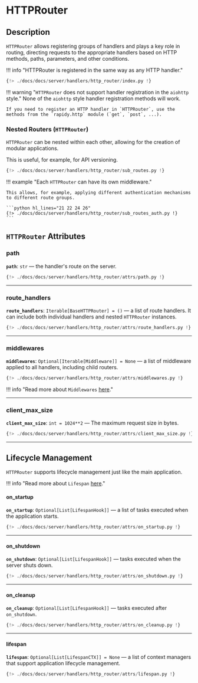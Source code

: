 # HTTPRouter

## Description
`HTTPRouter` allows registering groups of handlers and plays a key role in routing, directing requests to the appropriate handlers based on HTTP methods, paths,
parameters, and other conditions.

!!! info "HTTPRouter is registered in the same way as any HTTP handler."

```python hl_lines="12 14"
{!> ./docs/docs/server/handlers/http_router/index.py !}
```

!!! warning "`HTTPRouter` does not support handler registration in the `aiohttp` style."
    None of the `aiohttp` style handler registration methods will work.

    If you need to register an HTTP handler in `HTTPRouter`, use the methods from the `rapidy.http` module (`get`, `post`, ...).

### Nested Routers (`HTTPRouter`)
`HTTPRouter` can be nested within each other, allowing for the creation of modular applications.

This is useful, for example, for API versioning.

```python hl_lines="12 13 15 17"
{!> ./docs/docs/server/handlers/http_router/sub_routes.py !}
```

!!! example "Each `HTTPRouter` can have its own middleware."

    This allows, for example, applying different authentication mechanisms to different route groups.

    ```python hl_lines="21 22 24 26"
    {!> ./docs/docs/server/handlers/http_router/sub_routes_auth.py !}
    ```

## `HTTPRouter` Attributes

### path
**`path`**: `str` — the handler's route on the server.

```python hl_lines="4"
{!> ./docs/docs/server/handlers/http_router/attrs/path.py !}
```

---

### route_handlers
**`route_handlers`**: `Iterable[BaseHTTPRouter] = ()` — a list of route handlers.
It can include both individual handlers and nested `HTTPRouter` instances.

```python hl_lines="9"
{!> ./docs/docs/server/handlers/http_router/attrs/route_handlers.py !}
```

---

### middlewares
**`middlewares`**: `Optional[Iterable[Middleware]] = None` — a list of middleware
applied to all handlers, including child routers.

```python hl_lines="11"
{!> ./docs/docs/server/handlers/http_router/attrs/middlewares.py !}
```

!!! info "Read more about `Middlewares` [here](../../middlewares)."

---

### client_max_size
**`client_max_size`**: `int = 1024**2` — The maximum request size in bytes.

```python hl_lines="5"
{!> ./docs/docs/server/handlers/http_router/attrs/client_max_size.py !}
```

---

## Lifecycle Management
`HTTPRouter` supports lifecycle management just like the main application.

!!! info "Read more about `Lifespan` [here](../../../lifespan)."

#### on_startup
**`on_startup`**: `Optional[List[LifespanHook]]` — a list of tasks executed when the application starts.

```python hl_lines="8"
{!> ./docs/docs/server/handlers/http_router/attrs/on_startup.py !}
```

---

#### on_shutdown
**`on_shutdown`**: `Optional[List[LifespanHook]]` — tasks executed when the server shuts down.

```python hl_lines="8"
{!> ./docs/docs/server/handlers/http_router/attrs/on_shutdown.py !}
```

---

#### on_cleanup
**`on_cleanup`**: `Optional[List[LifespanHook]]` — tasks executed after `on_shutdown`.

```python hl_lines="8"
{!> ./docs/docs/server/handlers/http_router/attrs/on_cleanup.py !}
```

---

#### lifespan
**`lifespan`**: `Optional[List[LifespanCTX]] = None` — a list of context managers
that support application lifecycle management.

```python hl_lines="16"
{!> ./docs/docs/server/handlers/http_router/attrs/lifespan.py !}
```
